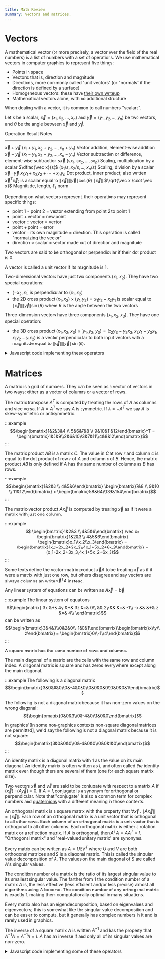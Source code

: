```yaml
---
title: Math Review
summary: Vectors and matrices.
...
```



# Vectors 

A mathematical vector (or more precisely, a vector over the field of the real numbers)
is a list of numbers with a set of operations.
We use mathematical vectors in computer graphics to represent five things:

- Points in space
- Vectors: that is, direction and magnitude
- Directions, more commonly called "unit vectors" (or "normals" if the direction is defined by a surface)
- Homogeneous vectors: these have [their own writeup](math2.html)
- Mathematical vectors alone, with no additional structure

When dealing with a vector, it is common to call numbers "scalars".

Let $s$ be a scalar,
$\vec x = (x_1, x_2, \dots, x_n)$ and $\vec y = (y_1, y_2, \dots, y_n)$ be two vectors,
and $\theta$ be the angle between $\vec x$ and $\vec y$.

Operation           Result                                  Notes
------------------- --------------                          -------------------
$\vec x + \vec y$   $(x_1+y_1, x_2+y_2, \dots, x_n+y_n)$    Vector addition, element-wise addition
$\vec x - \vec y$   $(x_1-y_1, x_2-y_2, \dots, x_n-y_n)$    Vector subtraction or difference, element-wise subtraction
$s \vec x$          $(s x_1, s x_2, \dots, s x_n)$          Scaling, multiplication by a scalar
$\dfrac{\vec x}{s}$ $(x_1/s, x_2/s, \dots, x_n/s)$          Scaling, division by a scalar
$\vec x\cdot\vec y$ $x_1y_1 + x_2y_2 + \cdots + x_ny_n$     Dot product, inner product; also written $\vec x^{T} \vec x$; is a scalar equal to $\|\vec x\| \|\vec y\| \cos(\theta)$
$\|\vec x\|$        $\sqrt{\vec x \cdot \vec x}$            Magnitude, length, $\ell_2$ norm

Depending on what vectors represent, their operations may represent specific things:

- point 1 − point 2 = vector extending from point 2 to point 1
- point + vector = new point
- vector ± vector = vector
- point + point = error
- vector ÷ its own magnitude = direction. This operation is called "normalizing the vector"
- direction × scalar = vector made out of direction and magnitude

Two vectors are said to be orthogonal or perpendicular if their dot product is $0$.

A vector is called a unit vector if its magnitude is $1$.

Two-dimensional vectors have just two components $(x_1, x_2)$.
They have two special operations:

- $(-x_2, x_1)$ is perpendicular to $(x_1, x_2)$
- the 2D cross product $(x_1, x_2) \times (y_1,y_2) = x_1y_2-x_2y_1$ is scalar
equal to $\|\vec x\| \|\vec y\| \sin(\theta)$ where $\theta$ is the angle between the two vectors.

Three-dimension vectors have three components $(x_1, x_2, x_3)$.
They have one special operation:

- the 3D cross product $(x_1, x_2, x_3) \times (y_1,y_2,y_3) = (x_2y_3-y_2x_3, x_3y_1-y_3x_1,x_1y_2-y_1x_2)$ is a vector perpendicular to both input vectors with a magnitude equal to $\|\vec x\| \|\vec y\| \sin(\theta)$.

<details class="example"><summary>Javascript code implementing these operators</summary>
```js
const add = (x,y) => x.map((e,i)=>e+y[i])
const sub = (x,y) => x.map((e,i)=>e-y[i])
const mul = (x,s) => x.map(e=>e*s)
const div = (x,s) => x.map(e=>e/s)
const dot = (x,y) => x.map((e,i)=>e*y[i]).reduce((s,t)=>s+t)
const mag = (x) => Math.sqrt(dot(x,x))
const normalize = (x) => div(x,mag(x))
const cross = (x,y) => x.length == 2 ?
  x[0]*y[1]-x[1]*y[0] :
  x.map((e,i)=> x[(i+1)%3]*y[(i+2)%3] - x[(i+2)%3]*y[(i+1)%3])
```
</details>



# Matrices

A matrix is a grid of numbers.
They can be seen as a vector of vectors in two ways:
either as a vector of columns or a vector of rows.

The matrix transpose $A^T$ is computed by treating the rows of $A$ as columns and vice versa.
If $A = A^T$ we say $A$ is symmetric.
If $A = -A^T$ we say $A$ is skew-symmetric or antisymmetric.

:::example
$$\begin{bmatrix}1&2&3&4 \\ 5&6&7&8 \\ 9&10&11&12\end{bmatrix}^T = \begin{bmatrix}1&5&9\\2&6&10\\3&7&11\\4&8&12\end{bmatrix}$$
:::

The matrix product $A B$ is a matrix $C$.
The value in $C$ at row $r$ and column $c$ is equal to
the dot product of row $r$ of $A$ and column $c$ of $B$.
Hence, the matrix product $A B$ is only defined if $A$ has the same number of columns as $B$ has rows.

:::example
$$\begin{bmatrix}1&2&3 \\ 4&5&6\end{bmatrix} \begin{bmatrix}7&8 \\ 9&10 \\ 11&12\end{bmatrix} = \begin{bmatrix}58&64\\139&154\end{bmatrix}$$
:::

The matrix-vector product $A \vec x$ is computed by treating $\vec x$ as if it were a matrix with just one column.

:::example
$$
\begin{bmatrix}1&2&3 \\ 4&5&6\end{bmatrix} \vec x=
\begin{bmatrix}1&2&3 \\ 4&5&6\end{bmatrix} \begin{bmatrix}x_1\\x_2\\x_3\end{bmatrix} =
\begin{bmatrix}1x_1+2x_2+3x_3\\4x_1+5x_2+6x_3\end{bmatrix}
=(x_1+2x_2+3x_3,4x_1+5x_2+6x_3)$$
:::

Some texts define the vector-matrix product $\vec x A$ to be treating $\vec x$ as if it were a matrix with just one row, but others disagree and say vectors are always columns an write $\vec x^T A$ instead.

Any linear system of equations can be written as $A \vec x = \vec b$

:::example
The linear system of equations
$$\begin{matrix}
3x &+& 4y &+& 3z &=& 0\\
&& 2y && &=& -1\\
-x && &+& z &=& 4\\
\end{matrix}$$
can be written as
$$\begin{bmatrix}3&4&3\\0&2&0\\-1&0&1\end{bmatrix}\begin{bmatrix}x\\y\\z\end{bmatrix} = \begin{bmatrix}0\\-1\\4\end{bmatrix}$$
:::

A square matrix has the same number of rows and columns.

The main diagonal of a matrix are the cells with the same row and column index.
A diagonal matrix is square and has zeros everywhere except along the main diagonal.

:::example
The following is a diagonal matrix
$$\begin{bmatrix}3&0&0&0\\0&-4&0&0\\0&0&0&0\\0&0&0&1\end{bmatrix}$$

The following is not a diagonal matrix because it has non-zero values on the wrong diagonal:
$$\begin{bmatrix}0&0&3\\0&-4&0\\1&0&0\end{bmatrix}$$

In graphics^[In some non-graphics contexts non-square diagonal matrices are permitted], we'd say the following is not a diagonal matrix because it is not square:
$$\begin{bmatrix}3&0&0&0\\0&-4&0&0\\0&0&1&0\end{bmatrix}$$
:::

An identity matrix is a diagonal matrix with 1 as the value on its main diagonal.
An identity matrix is often written as $I$, and often called *the* identity matrix
even though there are several of them (one for each square matrix size).

Two vectors $\vec x$ and $\vec y$ are said to be conjugate with respect to a matrix $A$ if $\left(\vec x\right) \cdot \left(A \vec y\right) = 0$.
If $A = I$, conjugate is a synonym for orthogonal or perpendicular.
Note that "conjugate" is also a common term for complex numbers and [quaternions](quaternions.html) with a different meaning in those contexts.

An orthogonal matrix is a square matrix with the property that $\forall \vec x \;.\; \|A \vec x\| = \|\vec x\|$.
Each row of an orthogonal matrix is a unit vector that is orthogonal to all other rows.
Each column of an orthogonal matrix is a unit vector that is orthogonal to all other columns.
Each orthogonal matrix is either a rotation matrix or a reflection matrix.
If $A$ is orthogonal, then $A^T A = A A^T = I$.
"Orthogonal matrix" and "real-valued unitary matrix" are synonyms.

Every matrix can be written as $A = U S V^T$ where $U$ and $V$ are both orthogonal matrices
and $S$ is a diagonal matrix.
This is called the singular value decomposition of $A$.
The values on the main diagonal of $S$ are called $A$'s singular values.

The condition number of a matrix is the ratio of its largest singular value to its smallest singular value.
The farther from 1 the condition number of a matrix $A$ is, the less effective (less efficient and/or less precise) almost all algorithms using $A$ become.
The condition number of any orthogonal matrix is exactly 1, making them computationally optimal in many situations.

Every matrix also has an eigendecomposition,
based on eigenvalues and eigenvectors;
this is somewhat like the singular value decomposition
and can be easier to compute, but it generally has complex numbers in it
and is rarely used in graphics.

The inverse of a square matrix $A$ is written $A^{-1}$ and has the property that $A^{-1}A = A^{-1}A = I$.
$A$ has an inverse if and only all of its singular values are non-zero.


<details class="example"><summary>Javascript code implementing some of these operators</summary>
WebGL2 assumed 4×4 matrices in column-major order; this code only works for that specific case.
```js
const m4row = (m,r) => new m.constructor(4).map((e,i)=>m[r+4*i])
const m4rowdot = (m,r,v) => m[r]*v[0] + m[r+4]*v[1] + m[r+8]*v[2] + m[r+12]*v[3]
const m4col = (m,c) => m.slice(c*4,(c+1)*4)
const m4transpose = (m) => m.map((e,i) => m[((i&3)<<2)+(i>>2)])
const m4mul = (...args) => args.reduce((m1,m2) => {
  if(m2.length == 4) return m2.map((e,i)=>m4rowdot(m1,i,m2)) // m*v
  if(m1.length == 4) return m1.map((e,i)=>m4rowdot(m2,i,m1)) // v*m
  let ans = new m1.constructor(16)
  for(let c=0; c<4; c+=1) for(let r=0; r<4; r+=1)
    ans[r+c*4] = m4rowdot(m1,r,m4col(m2,c))
  return ans // m*m
})
```
</details>


